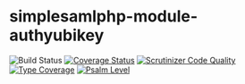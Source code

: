 # simplesamlphp-module-authyubikey

![Build Status](https://github.com/simplesamlphp/simplesamlphp-module-authyubikey/workflows/CI/badge.svg?branch=master)
[![Coverage Status](https://codecov.io/gh/simplesamlphp/simplesamlphp-module-authyubikey/branch/master/graph/badge.svg)](https://codecov.io/gh/simplesamlphp/simplesamlphp-module-authyubikey)
[![Scrutinizer Code Quality](https://scrutinizer-ci.com/g/simplesamlphp/simplesamlphp-module-authyubikey/badges/quality-score.png?b=master)](https://scrutinizer-ci.com/g/simplesamlphp/simplesamlphp-module-authyubikey/?branch=master)
[![Type Coverage](https://shepherd.dev/github/simplesamlphp/simplesamlphp-module-authyubikey/coverage.svg)](https://shepherd.dev/github/simplesamlphp/simplesamlphp-module-authyubikey)
[![Psalm Level](https://shepherd.dev/github/simplesamlphp/simplesamlphp-module-authyubikey/level.svg)](https://shepherd.dev/github/simplesamlphp/simplesamlphp-module-authyubikey)
